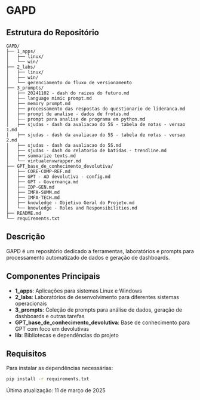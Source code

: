 # GAPD

## Estrutura do Repositório

```
GAPD/
├── 1_apps/
│   ├── linux/
│   └── win/
├── 2_labs/
│   ├── linux/
│   ├── win/
│   └── gerenciamento do fluxo de versionamento
├── 3_prompts/
│   ├── 20241102 - dash do raizes do futuro.md
│   ├── language mimic prompt.md
│   ├── memory prompt.md
│   ├── processamento das respostas do questionario de lideranca.md
│   ├── prompt de analise - dados de frotas.md
│   ├── prompt para analise de programa em python.md
│   ├── sjudas - dash da avaliacao do 5S - tabela de notas - versao 1.md
│   ├── sjudas - dash da avaliacao do 5S - tabela de notas - versao 2.md
│   ├── sjudas - dash da avaliacao do 5S.md
│   ├── sjudas - dash do relatorio de batidas - trendline.md
│   ├── summarize texts.md
│   └── virtualenvwrapper.md
├── GPT_base_de_conhecimento_devolutiva/
│   ├── CORE-COMP-REF.md
│   ├── GPT - AD devolutiva - config.md
│   ├── GPT - Governança.md
│   ├── IDP-GEN.md
│   ├── IMFA-SUMM.md
│   ├── IMFA-TECH.md
│   ├── knowledge - Objetivo Geral do Projeto.md
│   └── knowledge - Roles and Responsibilities.md
├── README.md
└── requirements.txt
```

## Descrição

GAPD é um repositório dedicado a ferramentas, laboratórios e prompts para processamento automatizado de dados e geração de dashboards.

## Componentes Principais

- **1_apps**: Aplicações para sistemas Linux e Windows
- **2_labs**: Laboratórios de desenvolvimento para diferentes sistemas operacionais
- **3_prompts**: Coleção de prompts para análise de dados, geração de dashboards e outras tarefas
- **GPT_base_de_conhecimento_devolutiva**: Base de conhecimento para GPT com foco em devolutivas
- **lib**: Bibliotecas e dependências do projeto

## Requisitos

Para instalar as dependências necessárias:

```bash
pip install -r requirements.txt
```

Última atualização: 11 de março de 2025